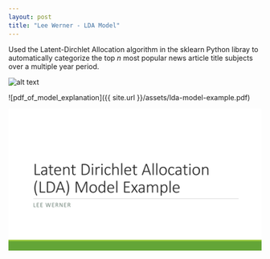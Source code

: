 ```yaml
---
layout: post
title: "Lee Werner - LDA Model"
---
```


Used the Latent-Dirchlet Allocation algorithm in the sklearn Python libray to automatically categorize the top _n_ most popular
news article title subjects over a multiple year period.

![alt text](https://placekitten.com/300/300 "Text Title")

![pdf_of_model_explanation]({{ site.url }}/assets/lda-model-example.pdf)

<a href="/assets/lda-model-example.pdf" class="image fit"><img src="assets/lda-model-example.pdf" alt=""></a>

<!-- date: 2019-08-17 
{:height="90%" width="90%"} -->
